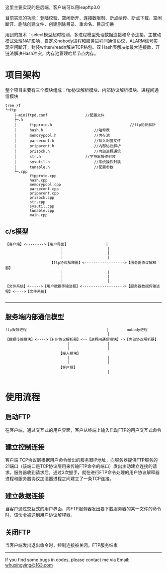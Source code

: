 这里主要实现的是后端，客户端可以用leapftp3.0

目前实现的功能：登陆校验、空闲断开、连接数限制、断点续传、断点下载、空闲断开、删除创建文件、创建删除目录、重命名、目录切换

用到的技术：select模型超时检测，多进程模型处理数据连接和命令连接，主被动模式处理NAT影响，自定义nobody进程和服务进程间通信协议，ALARM信号实现空闲断开，封装writen/readn解决TCP粘包。双 Hash表解决ip最大连接数，开链法解决Hash冲突，内存池管理哈希节点内存。

# 项目架构 #
整个项目主要有三个模块组成：ftp协议解析模块、内部协议解析模块、进程间通信模块
```
tree /f
└─ftp
    ├─miniftpd.conf					//配置文件
    ├─.h
    │      ftpproto.h                                   //ftp协议解析
    │      hash.h				        //哈希表
    │      memorypool.h					//内存池
    │	   parseconf.h					//载入配置文件
    │      priparent.h					//内部协议解析
    │      prisock.h					//内部进程通信
    │      str.h					//字符串操作封装
    │      sysutil.h					//系统操作封装
    │      tunable.h					//配置参数
    └─.cpp
           ftpproto.cpp            
           hash.cpp        
           memorypool.cpp            
           parseconf.cpp                 
           priparent.cpp
           prisock.cpp          
           str.cpp
           sysutil.cpp                
           tunable.cpp            
           main.cpp
```
## c/s模型 
```
【客户端】<-------->【用户界面】                 |
                         |                    |
                         |                    |
                         |                    |
                    【ftp协议解释器】<------------------>【服务器协议解释器】
                         |                    |
                         |                    |
                         |                    |
【文件系统】<----->【用户数据传输进程】<------------------->【服务器数据传输进程】<---->【文件系统】
    
```
-----------------------------------------------------------------------------------------------------------------

                                        
## 服务端内部通信模型 ##
```
ftp服务进程                                    |        nobody进程
                                              |
【数据传输模块】<---->【FTP协议解析器】<--【进程间通信模块】->【内部协议解析器】
                            |                 |    
                            |                 |
                        【接入模块】              
                            |                 |
                            |                 |
                        【客户端】                
                                              |
					   

```
# 使用流程 #
## 启动FTP
在客户端，通过交互式的用户界面，客户从终端上输入启动FTP的用户交互式命令

## 建立控制连接 ##
客户端 TCP协议层根据用户命令给出的服务器IP地址，向服务器提供FTP服务的21端口（该端口是TCP协议层用来传输FTP命令的端口）发出主动建立连接的请求。服务器收到请求后，通过3次握手，就在进行FTP命令处理的用户协议解释器进程和服务器协议加湿器进程之间建立了一条TCP连接。

## 建立数据连接 ##
当客户通过交互式的用户界面，向FTP服务器发出要下载服务器的某一文件的命令时，该命令被送到用户协议解释器。

## 关闭FTP ##
当客户端发出退出命令时，控制连接被关闭，FTP服务结束    


-----------------------------------------------------------------------------------------------------------------
If you find some bugs in codes, please contact me via Email: whuxingying@163.com

